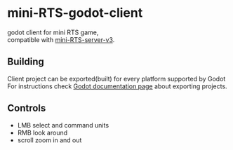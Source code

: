# mini-RTS-godot-client
godot client for mini RTS game,  
compatible with [mini-RTS-server-v3](https://github.com/pwalig/mini-RTS-server/tree/v3.0.0).

## Building
Client project can be exported(built) for every platform supported by Godot  
For instructions check [Godot documentation page](https://docs.godotengine.org/en/stable/tutorials/export/exporting_projects.html)
about exporting projects.

## Controls
* LMB select and command units
* RMB look around
* scroll zoom in and out
